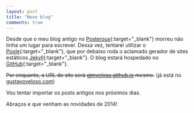 ```yaml
---
layout: post
title: "Novo blog"
comments: true
---
```


Desde que o meu blog antigo no [Posterous](http://gustavoveloso.posterous.com){:target="_blank"} morreu não tinha um lugar para escrever. Dessa vez, tentarei utilizar o [Poole](http://getpoole.com){:target="_blank"}, que por debaixo roda o aclamado gerador de sites estáticos [Jekyll](http://jekyllrb.com){:target="_blank"}. O blog estará hospedado no [GitHub](http://github.com){:target="_blank"}.

~~Por enquanto, a URL do site será [gjmveloso.github.io](http://gjmveloso.github.io) mesmo.~~ (já está no [gustavoveloso.com](http://www.gustavoveloso.com))

Vou tentar importar os posts antigos nos próximos dias.

Abraços e que venham as novidades de 2014!
